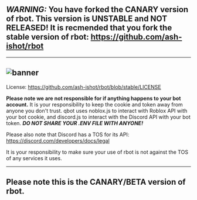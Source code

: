 ***WARNING:*** **You have forked the CANARY version of rbot. This version is UNSTABLE and NOT RELEASED! It is recmended that you fork the stable version of rbot: https://github.com/ash-ishot/rbot**
---
---
![banner](https://i.imgur.com/T9JCDRn.png)
---

License: https://github.com/ash-ishot/rbot/blob/stable/LICENSE

**Please note we are not responsible for if anything happens to your bot account.** It is your responsibility to keep the cookie and token away from anyone you don't trust. qbot uses noblox.js to interact with Roblox API with your bot cookie, and discord.js to interact with the Discord API with your bot token. ***DO NOT SHARE YOUR .ENV FILE WITH ANYONE!***

Please also note that Discord has a TOS for its API: https://discord.com/developers/docs/legal
 
It is your responsibility to make sure your use of rbot is not against the TOS of any services it uses.

---
**Please note this is the CANARY/BETA version of rbot.**
---